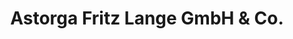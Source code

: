 ---
title: "Astorga Fritz Lange GmbH & Co."
url: /jena/astorga-fritz-lange-gmbh-und-co/
shop: Allgemein
---